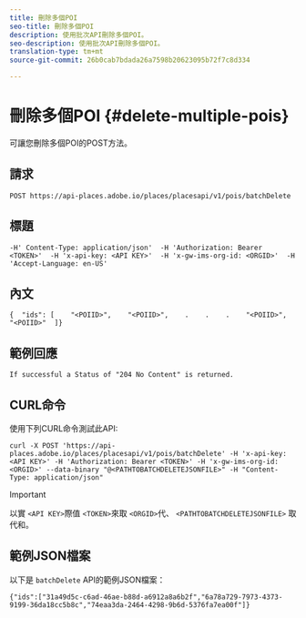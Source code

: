 ```yaml
---
title: 刪除多個POI
seo-title: 刪除多個POI
description: 使用批次API刪除多個POI。
seo-description: 使用批次API刪除多個POI。
translation-type: tm+mt
source-git-commit: 26b0cab7bdada26a7598b20623095b72f7c8d334

---
```




# 刪除多個POI {#delete-multiple-pois}

可讓您刪除多個POI的POST方法。

## 請求

```text
POST https://api-places.adobe.io/places/placesapi/v1/pois/batchDelete
```

## 標題

```text
-H' Content-Type: application/json'  -H 'Authorization: Bearer <TOKEN>'  -H 'x-api-key: <API KEY>'  -H 'x-gw-ims-org-id: <ORGID>'  -H 'Accept-Language: en-US'
```

## 內文

```text
{  "ids": [    "<POIID>",    "<POIID>",    .    .    .    "<POIID>",    "<POIID>"  ]}
```

## 範例回應

```text
If successful a Status of "204 No Content" is returned.
```

## CURL命令

使用下列CURL命令測試此API:

```text
curl -X POST 'https://api-places.adobe.io/places/placesapi/v1/pois/batchDelete' -H 'x-api-key: <API KEY>' -H 'Authorization: Bearer <TOKEN>' -H 'x-gw-ims-org-id: <ORGID>' --data-binary "@<PATHTOBATCHDELETEJSONFILE>" -H "Content-Type: application/json"
```

>[!IMPORTANT]
>
>以實 `<API KEY>`際值 `<TOKEN>`來取 `<ORGID>`代、 `<PATHTOBATCHDELETEJSONFILE>` 取代和。

## 範例JSON檔案

以下是 `batchDelete` API的範例JSON檔案：

```text
{​"ids":["31a49d5c-c6ad-46ae-b88d-a6912a8a6b2f","6a78a729-7973-4373-9199-36da18cc5b8c","74eaa3da-2464-4298-9b6d-5376fa7ea00f"]​}
```
